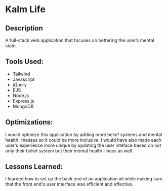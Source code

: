 # Kalm Life

## Description

A full-stack web application that focuses on bettering the user’s mental state.

## Tools Used:

- Tailwind
- Javascript
- jQuery
- EJS
- Node.js
- Express.js 
- MongoDB

## Optimizations:
I would optimize this application by adding more belief systems and mental health illnesses so it could be more inclusive. I would have also made each user's experience more unique by updating the user inteface based on not only their belief system but their mental health illness as well.

## Lessons Learned:

I learned how to set up the back end of an application all while making sure that the front end's user interface was efficient and effective.
